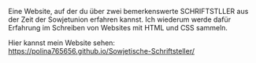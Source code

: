 Eine Website, auf der du über zwei bemerkenswerte SCHRIFTSTLLER aus der Zeit der Sowjetunion erfahren kannst. Ich wiederum werde dafür Erfahrung im Schreiben von Websites mit HTML und CSS sammeln. 

Hier kannst mein Website sehen: https://polina765656.github.io/Sowjetische-Schriftsteller/
